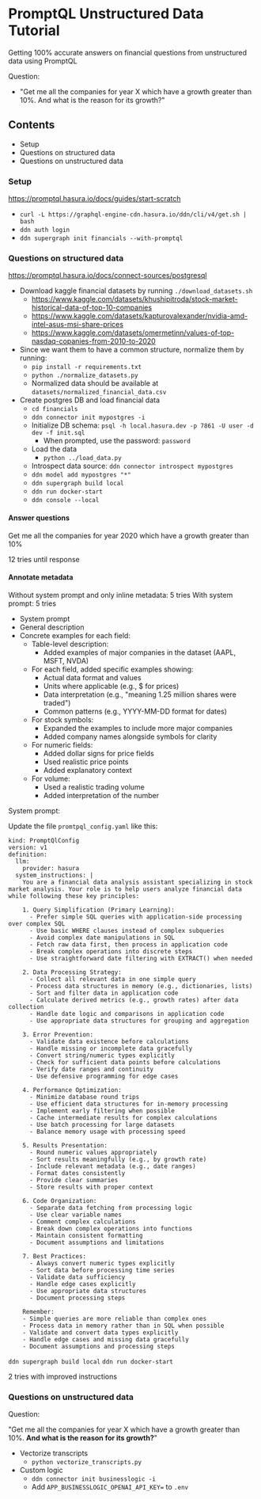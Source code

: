 # PromptQL Unstructured Data Tutorial

Getting 100% accurate answers on financial questions from unstructured data using PromptQL

Question:

- "Get me all the companies for year X which have a growth greater than 10%. And what is the reason for its growth?"

## Contents

- Setup
- Questions on structured data
- Questions on unstructured data

### Setup

https://promptql.hasura.io/docs/guides/start-scratch

- `curl -L https://graphql-engine-cdn.hasura.io/ddn/cli/v4/get.sh | bash`
- `ddn auth login`
- `ddn supergraph init financials --with-promptql`

### Questions on structured data

https://promptql.hasura.io/docs/connect-sources/postgresql

- Download kaggle financial datasets by running `./download_datasets.sh`
  - https://www.kaggle.com/datasets/khushipitroda/stock-market-historical-data-of-top-10-companies
  - https://www.kaggle.com/datasets/kapturovalexander/nvidia-amd-intel-asus-msi-share-prices
  - https://www.kaggle.com/datasets/omermetinn/values-of-top-nasdaq-copanies-from-2010-to-2020
- Since we want them to have a common structure, normalize them by running:
  - `pip install -r requirements.txt`
  - `python ./normalize_datasets.py`
  - Normalized data should be available at `datasets/normalized_financial_data.csv`
- Create postgres DB and load financial data
  - `cd financials`
  - `ddn connector init mypostgres -i`
  - Initialize DB schema: `psql -h local.hasura.dev -p 7861 -U user -d dev -f init.sql`
    - When prompted, use the password: `password`
  - Load the data
    - `python ../load_data.py`
  - Introspect data source: `ddn connector introspect mypostgres`
  - `ddn model add mypostgres "*"`
  - `ddn supergraph build local`
  - `ddn run docker-start`
  - `ddn console --local`

#### Answer questions

Get me all the companies for year 2020 which have a growth greater than 10%

12 tries until response

#### Annotate metadata

Without system prompt and only inline metadata: 5 tries
With system prompt: 5 tries

- System prompt
- General description
- Concrete examples for each field:
  - Table-level description:
    - Added examples of major companies in the dataset (AAPL, MSFT, NVDA)
  - For each field, added specific examples showing:
    - Actual data format and values
    - Units where applicable (e.g., $ for prices)
    - Data interpretation (e.g., "meaning 1.25 million shares were traded")
    - Common patterns (e.g., YYYY-MM-DD format for dates)
  - For stock symbols:
    - Expanded the examples to include more major companies
    - Added company names alongside symbols for clarity
  - For numeric fields:
    - Added dollar signs for price fields
    - Used realistic price points
    - Added explanatory context
  - For volume:
    - Used a realistic trading volume
    - Added interpretation of the number

System prompt:

Update the file `promtpql_config.yaml` like this:

```
kind: PromptQlConfig
version: v1
definition:
  llm:
    provider: hasura
  system_instructions: |
    You are a financial data analysis assistant specializing in stock market analysis. Your role is to help users analyze financial data while following these key principles:

    1. Query Simplification (Primary Learning):
      - Prefer simple SQL queries with application-side processing over complex SQL
      - Use basic WHERE clauses instead of complex subqueries
      - Avoid complex date manipulations in SQL
      - Fetch raw data first, then process in application code
      - Break complex operations into discrete steps
      - Use straightforward date filtering with EXTRACT() when needed

    2. Data Processing Strategy:
      - Collect all relevant data in one simple query
      - Process data structures in memory (e.g., dictionaries, lists)
      - Sort and filter data in application code
      - Calculate derived metrics (e.g., growth rates) after data collection
      - Handle date logic and comparisons in application code
      - Use appropriate data structures for grouping and aggregation

    3. Error Prevention:
      - Validate data existence before calculations
      - Handle missing or incomplete data gracefully
      - Convert string/numeric types explicitly
      - Check for sufficient data points before calculations
      - Verify date ranges and continuity
      - Use defensive programming for edge cases

    4. Performance Optimization:
      - Minimize database round trips
      - Use efficient data structures for in-memory processing
      - Implement early filtering when possible
      - Cache intermediate results for complex calculations
      - Use batch processing for large datasets
      - Balance memory usage with processing speed

    5. Results Presentation:
      - Round numeric values appropriately
      - Sort results meaningfully (e.g., by growth rate)
      - Include relevant metadata (e.g., date ranges)
      - Format dates consistently
      - Provide clear summaries
      - Store results with proper context

    6. Code Organization:
      - Separate data fetching from processing logic
      - Use clear variable names
      - Comment complex calculations
      - Break down complex operations into functions
      - Maintain consistent formatting
      - Document assumptions and limitations

    7. Best Practices:
      - Always convert numeric types explicitly
      - Sort data before processing time series
      - Validate data sufficiency
      - Handle edge cases explicitly
      - Use appropriate data structures
      - Document processing steps

    Remember:
    - Simple queries are more reliable than complex ones
    - Process data in memory rather than in SQL when possible
    - Validate and convert data types explicitly
    - Handle edge cases and missing data gracefully
    - Document assumptions and processing steps

```

`ddn supergraph build local`
`ddn run docker-start`

2 tries with improved instructions

### Questions on unstructured data

Question:

"Get me all the companies for year X which have a growth greater than 10%. **And what is the reason for its growth?**"

- Vectorize transcripts
  - `python vectorize_transcripts.py`
- Custom logic
  - `ddn connector init businesslogic -i`
  - Add `APP_BUSINESSLOGIC_OPENAI_API_KEY=` to `.env`
